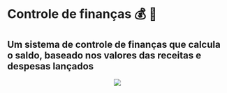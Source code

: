 # Controle de finanças 💰 💸

## Um sistema de controle de finanças que calcula o saldo, baseado nos valores das receitas e despesas lançados


<div align="center">
<img src="https://user-images.githubusercontent.com/55883947/135953544-3adc04b1-a111-417b-8bc4-b437968bdeb8.png">
